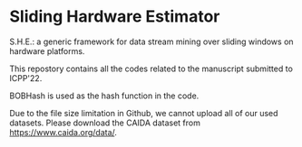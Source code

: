# Sliding Hardware Estimator
S.H.E.: a generic framework for data stream mining over sliding windows on hardware platforms.

This repostory contains all the codes related to the manuscript submitted to ICPP'22.

BOBHash is used as the hash function in the code.

Due to the file size limitation in Github, we cannot upload all of our used datasets. Please download the CAIDA dataset from https://www.caida.org/data/.
